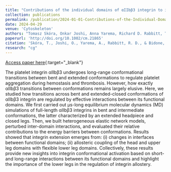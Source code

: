 ```yaml
---
title: "Contributions of the individual domains of αIIbβ3 integrin to its extension: Insights from multiscale modeling"
collection: publications
permalink: /publication/2024-01-01-Contributions-of-the-Individual-Domains-of-Integrin-to-its-Extension
date: 2024-04-29
venue: 'Cytoskeleton'
authors: "Tomasz Skóra, Onkar Joshi, Anna Yarema, Richard D. Rabbitt, Tamara C. Bidone"
paperurl: 'http://doi.org/10.1002/cm.21865'
citation: 'Skóra, T., Joshi, O., Yarema, A., Rabbitt, R. D., & Bidone, T. C. Contributions of the individual domains of αIIbβ3 integrin to its extension: Insights from multiscale modeling. Cytoskeleton (2024)'
research: "cg"
---
```

[Access paper here](http://doi.org/10.1002/cm.21865){:target="_blank"}

The platelet integrin αIIbβ3 undergoes long-range conformational transitions between bent and extended conformations to regulate platelet aggregation during hemostasis and thrombosis. However, how exactly αIIbβ3 transitions between conformations remains largely elusive. Here, we studied how transitions across bent and extended-closed conformations of αIIbβ3 integrin are regulated by effective interactions between its functional domains. We first carried out μs-long equilibrium molecular dynamics (MD) simulations of full-length αIIbβ3 integrins in bent and intermediate conformations, the latter characterized by an extended headpiece and closed legs. Then, we built heterogeneous elastic network models, perturbed inter-domain interactions, and evaluated their relative contributions to the energy barriers between conformations. Results showed that integrin extension emerges from: (i) changes in interfaces between functional domains; (ii) allosteric coupling of the head and upper leg domains with flexible lower leg domains. Collectively, these results provide new insights into integrin conformational activation based on short- and long-range interactions between its functional domains and highlight the importance of the lower legs in the regulation of integrin allostery.